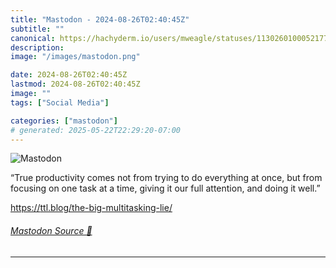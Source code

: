 ```yaml
---
title: "Mastodon - 2024-08-26T02:40:45Z"
subtitle: ""
canonical: https://hachyderm.io/users/mweagle/statuses/113026010005217798
description:
image: "/images/mastodon.png"

date: 2024-08-26T02:40:45Z
lastmod: 2024-08-26T02:40:45Z
image: ""
tags: ["Social Media"]

categories: ["mastodon"]
# generated: 2025-05-22T22:29:20-07:00
---
```

![Mastodon](/images/mastodon.png)

<p>“True productivity comes not from trying to do everything at once, but from focusing on one task at a time, giving it our full attention, and doing it well.”</p><p><a href="https://ttl.blog/the-big-multitasking-lie/" target="_blank" rel="nofollow noopener noreferrer" translate="no"><span class="invisible">https://</span><span class="ellipsis">ttl.blog/the-big-multitasking-</span><span class="invisible">lie/</span></a></p>


###### [Mastodon Source 🐘](https://hachyderm.io/@mweagle/113026010005217798)

___

